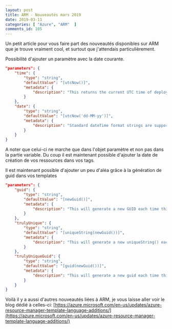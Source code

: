 ```yaml
---
layout: post
title: ARM - Nouveautés mars 2019
date: 2019-03-11
categories: [ "Azure", "ARM"  ]
comments_id: 105 
---
```


Un petit article pour vous faire part des nouveautés disponibles sur ARM que je trouve vraiment cool, et surtout que j'attendais particulièrement.

Possibilité d'ajouter un paramètre avec la date courante.

```json
"parameters": {
    "time": {
        "type": "string",
        "defaultValue": "[utcNow()]",
        "metadata": {
            "description": "This returns the current UTC time of deployment. This function may only be used in the defaultValue of a parameter."
        }
    },
    "date": {
        "type": "string",
        "defaultValue": "[utcNow('dd-MM-yy')]",
        "metadata": {
            "description": "Standard dateTime format strings are supported: https://docs.microsoft.com/en-us/dotnet/standard/base-types/standard-date-and-time-format-strings"
        }
    }   
}
```

A noter que celui-ci ne marche que dans l'objet paramètre et non pas dans la partie variable. Du coup il est maintenant possible d'ajouter la date de création de vos ressources dans vos tags.

Il est maintenant possible d'ajouter un peu d'aléa grâce à la génération de guid dans vos templates

```json
"parameters": {
    "guid": {
        "type": "string",
        "defaultValue": "[newGuid()]",
        "metadata": {
            "description": "This will generate a new GUID each time this template is deployed. This function may only be used in the defaultValue of a parameter."
        }
    },
    "trulyUnique": {
        "type": "string",
        "defaultValue": "[uniqueString(newGuid())]",
        "metadata": {
            "description": "This will generate a new uniqueString() each time this template is deployed. This is not idempotent, use with care."
        }
    },
    "trulyUniqueGuid": {
        "type": "string",
        "defaultValue": "[guid(newGuid())]",
        "metadata": {
            "description": "This will generate a new guid each time this template is deployed. The guid() function can be idempotent, used this way it is not."
        }
    }
}
```

Voilà il y a aussi d'autres nouveautés liées à ARM, je vous laisse aller voir le blog dédié à celles-ci: [https://azure.microsoft.com/en-us/updates/azure-resource-manager-template-language-additions/](https://azure.microsoft.com/en-us/updates/azure-resource-manager-template-language-additions/)
